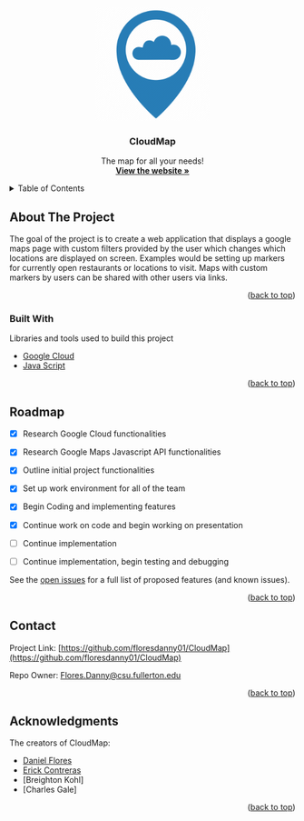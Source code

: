 <!-- PROJECT LOGO -->
<br />
<div align="center">
    <img src="https://github.com/Cerick826/CloudMap/blob/main/images/cloudmap.png" alt="Logo" width="200" height="200">
  </a>

  <h3 align="center">CloudMap</h3>

  <p align="center">
    The map for all your needs!
    <br />
    <a href="https://floresdanny01.github.io/CloudMap/"><strong>View the website »</strong></a>
 
</div>

<!-- TABLE OF CONTENTS -->
<details>
  <summary>Table of Contents</summary>
  <ol>
    <li>
      <a href="#about-the-project">About The Project</a>
      <ul>
        <li><a href="#built-with">Built With</a></li>
      </ul>
    </li>
    <li><a href="#roadmap">Roadmap</a></li>
    <li><a href="#contact">Contact</a></li>
    <li><a href="#acknowledgments">Acknowledgments</a></li>
  </ol>
</details>

<!-- ABOUT THE PROJECT -->
## About The Project

The goal of the project is to create a web application that displays a google maps page with custom filters provided by the user which changes which locations are displayed on screen. Examples would be setting up markers for currently open restaurants or locations to visit. Maps with custom markers by users can be shared with other users via links. 

<p align="right">(<a href="#top">back to top</a>)</p>

### Built With

Libraries and tools used to build this project

* [Google Cloud](https://cloud.google.com/)
* [Java Script](https://www.javascript.com/)

<p align="right">(<a href="#top">back to top</a>)</p>

<!-- ROADMAP -->
## Roadmap

- [x] Research Google Cloud functionalities
- [x] Research Google Maps Javascript API functionalities
- [x] Outline initial project functionalities 
- [x] Set up work environment for all of the team
- [x] Begin Coding and implementing features 
- [x] Continue work on code and begin working on presentation
- [ ] Continue implementation
- [ ] Continue implementation, begin testing and debugging 


See the [open issues](https://github.com/floresdanny01/CloudMap/issues) for a full list of proposed features (and known issues).

<p align="right">(<a href="#top">back to top</a>)</p>

<!-- CONTACT -->
## Contact

Project Link: [https://github.com/floresdanny01/CloudMap](https://github.com/floresdanny01/CloudMap) </p>
Repo Owner: Flores.Danny@csu.fullerton.edu

<p align="right">(<a href="#top">back to top</a>)</p>

<!-- ACKNOWLEDGMENTS -->
## Acknowledgments
The creators of CloudMap:

* [Daniel Flores](https://github.com/floresdanny01)
* [Erick Contreras](https://github.com/Cerick826)
* [Breighton Kohl]
* [Charles Gale]

<p align="right">(<a href="#top">back to top</a>)</p>
